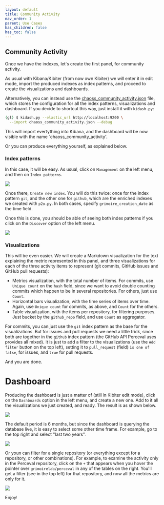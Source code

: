 ```yaml
---
layout: default
title: Community Activity
nav_order: 1
parent: Use Cases
has_children: false
has_toc: false
---
```



## Community Activity

Once we have the indexes, let's create the first panel, for community activity.

As usual with Kibana/Kibiter (from now own Kibiter) we will enter it in edit mode, import the produced indexes as index patterns, and proceed to create the visualizations and dashboards.

Alternatively, you can instead use the [chaoss_community_activity.json](https://github.com/chaoss/grimoirelab-tutorial/blob/master/cases-chaoss/dashboards/chaoss_community_activity.json) file, which stores the configuration for all the index patterns, visualizations and dashboard. If you decide to shortcut this way, just install it with `kidash.py`:

```bash
(gl) $ kidash.py --elastic_url http://localhost:9200 \
  --import chaoss_community_activity.json --debug
```

This will import evertything into Kibana, and the dashboard will be now visible with the name `chaoss_community_activity'.

Or you can produce everything yourself, as explained below.

### Index patterns

In this case, it will be easy. As usual, click on `Management` on the left menu, and then on `Index patterns`.

![](/cases-chaoss/index_patterns.png)

Once there, `Create new index`. You will do this twice: once for the index pattern `git`, and the other one for `github`, which are the enriched indexes we created with `p2o.py`. In both cases, specify `grimoire_creation_date` as the time field.

Once this is done, you should be able of seeing both index patterns if you click on the `Discover` option of the left menu.

![](/cases-chaoss/discover_indexes.png)

### Visualizations

This will be even easier. We will create a Markdown visualization for the text explaining the metric represented in this panel, and three visualizations for each of the three activity items to represent (git commits, GitHub issues and GitHub pull requests):

* Metrics visualization, with the total number of items. For commits, use `Unique count` on the `hash` field, since we want to avoid double counting commits which happen to be in several repositories. For others, just use `Count`.
* Horizontal bars visualization, with the time series of items over time. Again, use `Unique count` for commits, as above, and `Count` for the others.
* Table visualization, with the items per repository, for filtering purposes. Just bucket by the  `github_repo` field, and use `Count` as aggregator.

For commits, you can just use the `git` index pattern as the base for the visualizations. But for issues and pull requests we need a little trick, since both are together in the `github` index pattern (the GitHub API Perceval uses provides all mixed). It is just to add a filter to the visualizations (use the `Add filter` button on the top left), setting it to `pull_request` (field) `is one of` `false`, for issues, and `true` for pull requests.

And you are done.

# Dashboard

Producing the dashboard is just a matter of (still in Kibiter edit mode), click on the `Dashboards` option in the left menu, and create a new one. Add to it all the visualizations we just created, and ready. The result is as shown below.

![](/cases-chaoss/dashboard_chaoss_community_activity.png)

The default period is 6 months, but since the dashboard is querying the database live, it is easy to select some other time frame. For example, go to the top right and select "last two years".

![](/cases-chaoss/dashboard_chaoss_community_activity-2y.png)

Or youn can filter for a single repository (or everything except for a repository, or other combinations). For example, to examine the activity only in the Perceval repository, click on the `+` that appears when you hover the pointer over `grimoirelab/perceval` in any of the tables on the right. You'll get a filter (see in the top left) for that repository, and now all the metrics are only for it.

![](/cases-chaoss/dashboard_chaoss_community_activity-2y-perceval.png)

Enjoy!
